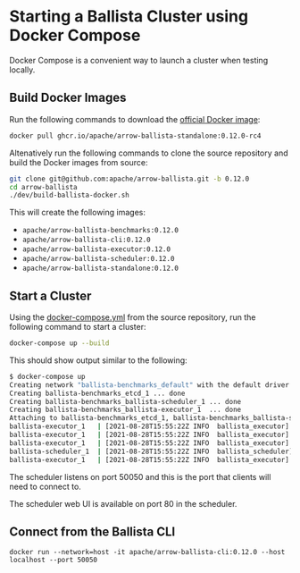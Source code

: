 <!---
  Licensed to the Apache Software Foundation (ASF) under one
  or more contributor license agreements.  See the NOTICE file
  distributed with this work for additional information
  regarding copyright ownership.  The ASF licenses this file
  to you under the Apache License, Version 2.0 (the
  "License"); you may not use this file except in compliance
  with the License.  You may obtain a copy of the License at

    http://www.apache.org/licenses/LICENSE-2.0

  Unless required by applicable law or agreed to in writing,
  software distributed under the License is distributed on an
  "AS IS" BASIS, WITHOUT WARRANTIES OR CONDITIONS OF ANY
  KIND, either express or implied.  See the License for the
  specific language governing permissions and limitations
  under the License.
-->

# Starting a Ballista Cluster using Docker Compose

Docker Compose is a convenient way to launch a cluster when testing locally.

## Build Docker Images

Run the following commands to download the [official Docker image](https://github.com/apache/arrow-ballista/pkgs/container/arrow-ballista-standalone):
```bash
docker pull ghcr.io/apache/arrow-ballista-standalone:0.12.0-rc4
```

Altenatively run the following commands to clone the source repository and build the Docker images from source:

```bash
git clone git@github.com:apache/arrow-ballista.git -b 0.12.0
cd arrow-ballista
./dev/build-ballista-docker.sh
```

This will create the following images:

- `apache/arrow-ballista-benchmarks:0.12.0`
- `apache/arrow-ballista-cli:0.12.0`
- `apache/arrow-ballista-executor:0.12.0`
- `apache/arrow-ballista-scheduler:0.12.0`
- `apache/arrow-ballista-standalone:0.12.0`

## Start a Cluster

Using the [docker-compose.yml](https://github.com/apache/arrow-ballista/blob/main/docker-compose.yml) from the
source repository, run the following command to start a cluster:

```bash
docker-compose up --build
```

This should show output similar to the following:

```bash
$ docker-compose up
Creating network "ballista-benchmarks_default" with the default driver
Creating ballista-benchmarks_etcd_1 ... done
Creating ballista-benchmarks_ballista-scheduler_1 ... done
Creating ballista-benchmarks_ballista-executor_1  ... done
Attaching to ballista-benchmarks_etcd_1, ballista-benchmarks_ballista-scheduler_1, ballista-benchmarks_ballista-executor_1
ballista-executor_1   | [2021-08-28T15:55:22Z INFO  ballista_executor] Running with config:
ballista-executor_1   | [2021-08-28T15:55:22Z INFO  ballista_executor] work_dir: /tmp/.tmpLVx39c
ballista-executor_1   | [2021-08-28T15:55:22Z INFO  ballista_executor] concurrent_tasks: 4
ballista-scheduler_1  | [2021-08-28T15:55:22Z INFO  ballista_scheduler] Ballista v0.12.0 Scheduler listening on 0.0.0.0:50050
ballista-executor_1   | [2021-08-28T15:55:22Z INFO  ballista_executor] Ballista v0.12.0 Rust Executor listening on 0.0.0.0:50051
```

The scheduler listens on port 50050 and this is the port that clients will need to connect to.

The scheduler web UI is available on port 80 in the scheduler.

## Connect from the Ballista CLI

```shell
docker run --network=host -it apache/arrow-ballista-cli:0.12.0 --host localhost --port 50050
```

